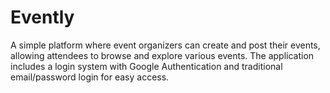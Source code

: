 # Evently

A simple platform where event organizers can create and post their events, allowing attendees to browse and explore various events. The application includes a login system with Google Authentication and traditional email/password login for easy access.
